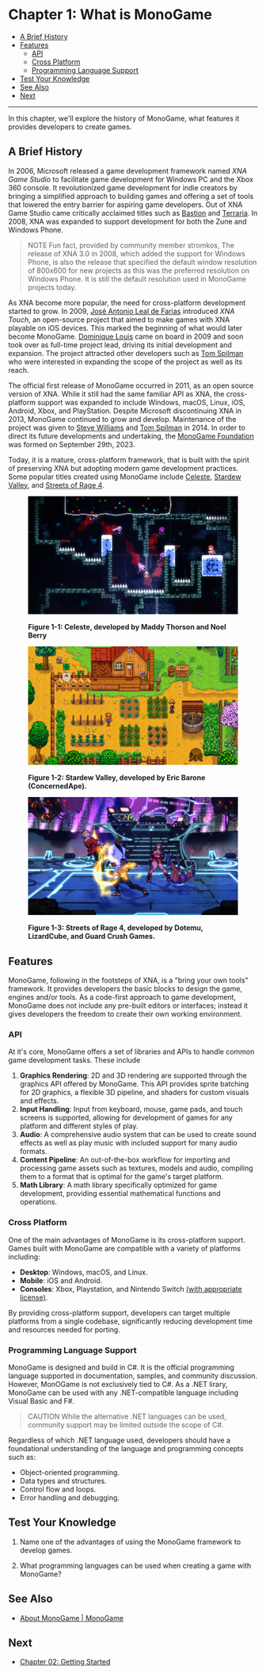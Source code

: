 # Chapter 1: What is MonoGame

* [A Brief History](01-what-is-monogame.md#a-brief-history)
* [Features](01-what-is-monogame.md#features)
  * [API](01-what-is-monogame.md#api)
  * [Cross Platform](01-what-is-monogame.md#cross-platform)
  * [Programming Language Support](01-what-is-monogame.md#programming-language-support)
* [Test Your Knowledge](01-what-is-monogame.md#test-your-knowledge)
* [See Also](01-what-is-monogame.md#see-also)
* [Next](01-what-is-monogame.md#next)

***

In this chapter, we'll explore the history of MonoGame, what features it provides developers to create games.

## A Brief History

In 2006, Microsoft released a game development framework named _XNA Game Studio_ to facilitate game development for Windows PC and the Xbox 360 console. It revolutionized game development for indie creators by bringing a simplified approach to building games and offering a set of tools that lowered the entry barrier for aspiring game developers. Out of XNA Game Studio came critically acclaimed titles such as [Bastion](https://www.supergiantgames.com/games/bastion/) and [Terraria](https://terraria.org/). In 2008, XNA was expanded to support development for both the Zune and Windows Phone.

> NOTE
> Fun fact, provided by community member stromkos, The release of XNA 3.0 in 2008, which added the support for Windows Phone, is also the release that specified the default window resolution of 800x600 for new projects as this was the preferred resolution on Windows Phone. It is still the default resolution used in MonoGame projects today.

As XNA become more popular, the need for cross-platform development started to grow. In 2009, [José Antonio Leal de Farias](https://github.com/jalf) introduced _XNA Touch_, an open-source project that aimed to make games with XNA playable on iOS devices. This marked the beginning of what would later become MonoGame. [Dominique Louis](https://github.com/CartBlanche) came on board in 2009 and soon took over as full-time project lead, driving its initial development and expansion. The project attracted other developers such as [Tom Spilman](https://github.com/tomspilman) who were interested in expanding the scope of the project as well as its reach.

The official first release of MonoGame occurred in 2011, as an open source version of XNA. While it still had the same familiar API as XNA, the cross-platform support was expanded to include Windows, macOS, Linux, iOS, Android, Xbox, and PlayStation. Despite Microsoft discontinuing XNA in 2013, MonoGame continued to grow and develop. Maintenance of the project was given to [Steve Williams](https://github.com/KonajuGames) and [Tom Spilman](https://github.com/tomspilman) in 2014. In order to direct its future developments and undertaking, the [MonoGame Foundation](https://monogame.net/about/) was formed on September 29th, 2023.

Today, it is a mature, cross-platform framework, that is built with the spirit of preserving XNA but adopting modern game development practices. Some popular titles created using MonoGame include [Celeste](https://store.steampowered.com/app/504230/Celeste/), [Stardew Valley](https://store.steampowered.com/app/413150/Stardew\_Valley/), and [Streets of Rage 4](https://store.steampowered.com/app/985890/Streets\_of\_Rage\_4/).

<figure><img src="../images/01-what-is-monogame/celeste.png" alt="Figure 1-1: Celeste, developed by Maddy Thorson and Noel Berry"><figcaption><p><strong>Figure 1-1: Celeste, developed by Maddy Thorson and Noel Berry</strong></p></figcaption></figure>

<figure><img src="../images/01-what-is-monogame/stardew-valley.png" alt="Figure 1-2: Stardew Valley, developed by Eric Barone (ConcernedApe)."><figcaption><p><strong>Figure 1-2: Stardew Valley, developed by Eric Barone (ConcernedApe).</strong></p></figcaption></figure>

<figure><img src="../images/01-what-is-monogame/sor4.jpg" alt="Figure 1-3: Streets of Rage 4, developed by Dotemu, LizardCube, and Guard Crush Games."><figcaption><p><strong>Figure 1-3: Streets of Rage 4, developed by Dotemu, LizardCube, and Guard Crush Games.</strong></p></figcaption></figure>

## Features

MonoGame, following in the footsteps of XNA, is a "bring your own tools" framework. It provides developers the basic blocks to design the game, engines and/or tools. As a code-first approach to game development, MonoGame does not include any pre-built editors or interfaces; instead it gives developers the freedom to create their own working environment.

### API

At it's core, MonoGame offers a set of libraries and APIs to handle common game development tasks. These include

1. **Graphics Rendering**: 2D and 3D rendering are supported through the graphics API offered by MonoGame. This API provides sprite batching for 2D graphics, a flexible 3D pipeline, and shaders for custom visuals and effects.
2. **Input Handling**: Input from keyboard, mouse, game pads, and touch screens is supported, allowing for development of games for any platform and different styles of play.
3. **Audio**: A comprehensive audio system that can be used to create sound effects as well as play music with included support for many audio formats.
4. **Content Pipeline**: An out-of-the-box workflow for importing and processing game assets such as textures, models and audio, compiling them to a format that is optimal for the game's target platform.
5. **Math Library**: A math library specifically optimized for game development, providing essential mathematical functions and operations.

### Cross Platform

One of the main advantages of MonoGame is its cross-platform support. Games built with MonoGame are compatible with a variety of platforms including:

* **Desktop**: Windows, macOS, and Linux.
* **Mobile**: iOS and Android.
* **Consoles**: Xbox, Playstation, and Nintendo Switch [(with appropriate license)](https://docs.monogame.net/articles/console\_access.html).

By providing cross-platform support, developers can target multiple platforms from a single codebase, significantly reducing development time and resources needed for porting.

### Programming Language Support

MonoGame is designed and build in C#. It is the official programming language supported in documentation, samples, and community discussion. However, MonOGame is not exclusively tied to C#. As a .NET lirary, MonoGame can be used with any .NET-compatible language including Visual Basic and F#.

> CAUTION
> While the alternative .NET languages can be used, community support may be limited outside the scope of C#.

Regardless of which .NET language used, developers should have a foundational understanding of the language and programming concepts such as:

* Object-oriented programming.
* Data types and structures.
* Control flow and loops.
* Error handling and debugging.

## Test Your Knowledge

1.  Name one of the advantages of using the MonoGame framework to develop games.

2.  What programming languages can be used when creating a game with MonoGame?


## See Also

* [About MonoGame | MonoGame](https://monogame.net/about)

## Next

* [Chapter 02: Getting Started](01-what-is-monogame.md)
